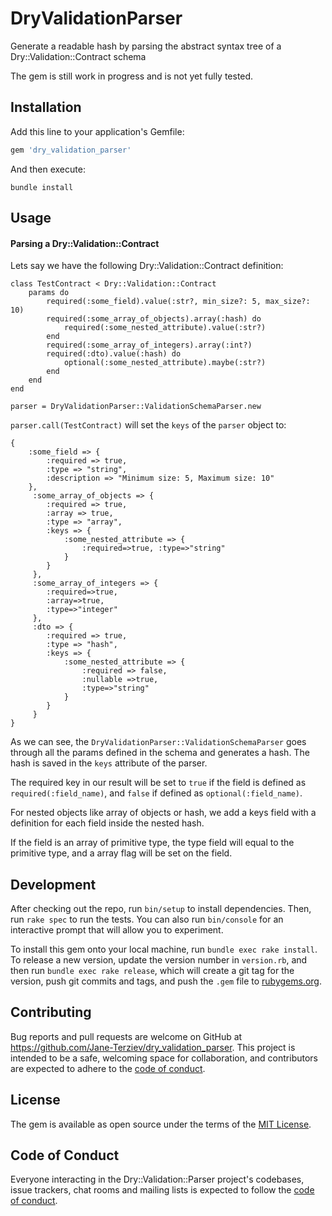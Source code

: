# DryValidationParser

Generate a readable hash by parsing the abstract syntax tree of a Dry::Validation::Contract schema

The gem is still work in progress and is not yet fully tested.
## Installation

Add this line to your application's Gemfile:

```ruby
gem 'dry_validation_parser'
```

And then execute:

    bundle install

## Usage

#### Parsing a Dry::Validation::Contract
Lets say we have the following Dry::Validation::Contract definition:

    class TestContract < Dry::Validation::Contract
        params do
            required(:some_field).value(:str?, min_size?: 5, max_size?: 10)
            required(:some_array_of_objects).array(:hash) do
                required(:some_nested_attribute).value(:str?)
            end
            required(:some_array_of_integers).array(:int?)
            required(:dto).value(:hash) do
                optional(:some_nested_attribute).maybe(:str?)
            end
        end
    end
    
    parser = DryValidationParser::ValidationSchemaParser.new

`parser.call(TestContract)` will set the `keys` of the `parser` object to:

    {
        :some_field => {
            :required => true,
            :type => "string",
            :description => "Minimum size: 5, Maximum size: 10"
        },
         :some_array_of_objects => { 
            :required => true,
            :array => true,
            :type => "array",
            :keys => {
                :some_nested_attribute => {
                    :required=>true, :type=>"string"
                }
            }
         },
         :some_array_of_integers => {
            :required=>true, 
            :array=>true, 
            :type=>"integer"
         },
         :dto => {
            :required => true,
            :type => "hash",
            :keys => {
                :some_nested_attribute => {
                    :required => false, 
                    :nullable =>true, 
                    :type=>"string"
                }
            }
         }
    }

As we can see, the `DryValidationParser::ValidationSchemaParser` goes through all the params defined in the
schema and generates a hash. The hash is saved in the `keys` attribute of the parser.

The required key in our result will be set to `true` if the field is defined as
`required(:field_name)`, and `false` if defined as `optional(:field_name)`.

For nested objects like array of objects or hash, we add a keys field with a definition
for each field inside the nested hash.

If the field is an array of primitive type, the type field will equal to the primitive type, and a
array flag will be set on the field.

## Development

After checking out the repo, run `bin/setup` to install dependencies. Then, run `rake spec` to run the tests. You can also run `bin/console` for an interactive prompt that will allow you to experiment.

To install this gem onto your local machine, run `bundle exec rake install`. To release a new version, update the version number in `version.rb`, and then run `bundle exec rake release`, which will create a git tag for the version, push git commits and tags, and push the `.gem` file to [rubygems.org](https://rubygems.org).

## Contributing

Bug reports and pull requests are welcome on GitHub at https://github.com/Jane-Terziev/dry_validation_parser. This project is intended to be a safe, welcoming space for collaboration, and contributors are expected to adhere to the [code of conduct](https://github.com/[USERNAME]/dry_validation_parser/blob/master/CODE_OF_CONDUCT.md).


## License

The gem is available as open source under the terms of the [MIT License](https://opensource.org/licenses/MIT).

## Code of Conduct

Everyone interacting in the Dry::Validation::Parser project's codebases, issue trackers, chat rooms and mailing lists is expected to follow the [code of conduct](https://github.com/Jane-Terziev/dry_validation_parser/blob/master/CODE_OF_CONDUCT.md).
